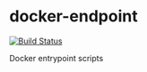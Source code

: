 # docker-endpoint

[![Build Status](https://travis-ci.org/itsbcit/docker-entrypoint.svg?branch=master)](https://travis-ci.org/itsbcit/docker-entrypoint)

Docker entrypoint scripts
